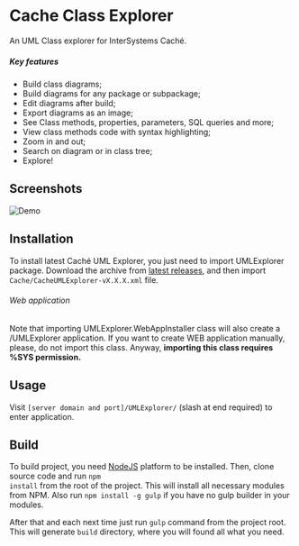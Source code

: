 # Cache Class Explorer
An UML Class explorer for InterSystems Caché.

##### Key features
+ Build class diagrams;
+ Build diagrams for any package or subpackage;
+ Edit diagrams after build;
+ Export diagrams as an image;
+ See Class methods, properties, parameters, SQL queries and more;
+ View class methods code with syntax highlighting;
+ Zoom in and out;
+ Search on diagram or in class tree;
+ Explore!

## Screenshots

![Demo](https://cloud.githubusercontent.com/assets/4989256/10561433/30415858-7531-11e5-97c6-6623d2b6ab30.png)

## Installation

To install latest Caché UML Explorer, you just need to import UMLExplorer package. Download the
archive from [latest releases](https://github.com/intersystems-ru/UMLExplorer/releases), and then import
<code>Cache/CacheUMLExplorer-vX.X.X.xml</code> file.

###### Web application
Note that importing UMLExplorer.WebAppInstaller class will also create a /UMLExplorer application.
If you want to create WEB application manually, please, do not import this class. Anyway, <b>
importing this class requires %SYS permission.</b>
## Usage
Visit <code>[server domain and port]/UMLExplorer/</code> (slash at end required) to enter
application.

## Build

To build project, you need [NodeJS](https://nodejs.org) platform to be installed. Then, clone source
code and run <code>npm install</code> from the root of the project. This will install all necessary
modules from NPM. Also run <code>npm install -g gulp</code> if you have no gulp builder in your
modules.

After that and each next time just run <code>gulp</code> command from the project root. This will
generate <code>build</code> directory, where you will found all what you need.
